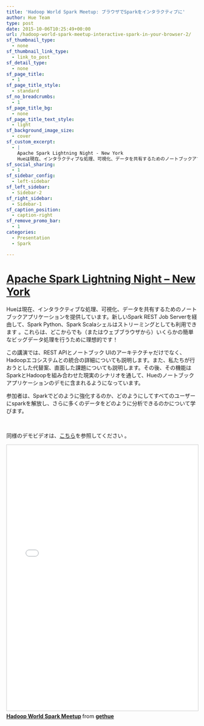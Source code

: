 ```yaml
---
title: 'Hadoop World Spark Meetup: ブラウザでSparkをインタラクティブに'
author: Hue Team
type: post
date: 2015-10-06T10:25:49+00:00
url: /hadoop-world-spark-meetup-interactive-spark-in-your-browser-2/
sf_thumbnail_type:
  - none
sf_thumbnail_link_type:
  - link_to_post
sf_detail_type:
  - none
sf_page_title:
  - 1
sf_page_title_style:
  - standard
sf_no_breadcrumbs:
  - 1
sf_page_title_bg:
  - none
sf_page_title_text_style:
  - light
sf_background_image_size:
  - cover
sf_custom_excerpt:
  - |
    Apache Spark Lightning Night - New York
    Hueは現在、インタラクティブな処理、可視化、データを共有するためのノートブックアプリケーションを提供しています。
sf_social_sharing:
  - 1
sf_sidebar_config:
  - left-sidebar
sf_left_sidebar:
  - Sidebar-2
sf_right_sidebar:
  - Sidebar-1
sf_caption_position:
  - caption-right
sf_remove_promo_bar:
  - 1
categories:
  - Presentation
  - Spark

---
```

# [Apache Spark Lightning Night &#8211; New York][1]

Hueは現在、インタラクティブな処理、可視化、データを共有するためのノートブックアプリケーションを提供しています。新しい<span class="il">Spark</span> REST Job Serverを経由して、<span class="il">Spark</span> Python、Spark Scalaシェルはストリーミングとしても利用できます 。これらは、どこからでも（またはウェブブラウザから）いくらかの簡単なビッグデータ処理を行うために理想的です！

<p dir="ltr">
  この講演では、REST APIとノートブック UIのアーキテクチャだけでなく、Hadoopエコシステムとの統合の詳細についても説明します。また、私たちが行おうとした代替案、直面した課題についても説明します。その後、その機能は <span class="il">Spark</span>とHadoopを組み合わせた現実のシナリオを通して、Hueのノートブックアプリケーションのデモに含まれるようになっています。
</p>

<span class="il">参加者</span>は、Sparkでどのように強化するのか、どのようにしてすべてのユーザーにsparkを解放し、さらに多くのデータをどのように分析できるのかについて学びます。

&nbsp;

同様のデモビデオは、[こちら][2]を参照してください 。

<div class="yj6qo ajU">
  <div id=":324" class="ajR" tabindex="0" data-tooltip="Show trimmed content">
    <img class="ajT" src="https://ssl.gstatic.com/ui/v1/icons/mail/images/cleardot.gif" alt="" />
  </div>
</div>

 <iframe style="border: 1px solid #CCC; border-width: 1px; margin-bottom: 5px; max-width: 100%;" src="//www.slideshare.net/slideshow/embed_code/key/NxAi7RN1Kr4Mkt" width="900" height="700" frameborder="0" marginwidth="0" marginheight="0" scrolling="no" allowfullscreen="allowfullscreen"></iframe>

<div style="margin-bottom: 5px;">
  <strong> <a title="Hadoop World Spark Meetup" href="//www.slideshare.net/gethue/hadoop-world-spark-meetup" target="_blank">Hadoop World Spark Meetup</a> </strong> from <strong><a href="//www.slideshare.net/gethue" target="_blank">gethue</a></strong>
</div>

&nbsp;

&nbsp;

 [1]: http://www.meetup.com/Spark-Lightning-Talks/events/224054845/?a=uc1_te&_af_eid=224054845&_af=event
 [2]: https://gethue.com/bay-area-bike-share-data-analysis-with-spark-notebook-part-2-2/?lang=ja